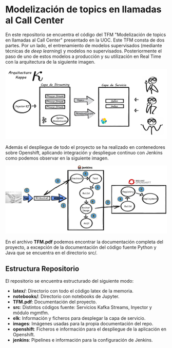 # Modelización de topics en llamadas al Call Center
En este repositorio se encuentra el código del TFM "Modelización de topics en llamadas al Call Center" presentado en la UOC. Este TFM consta de dos partes. Por un lado, el entrenamiento de modelos supervisados (mediante técnicas de *deep learning*) y modelos no supervisados. Posteriormente el paso de uno de estos modelos a producción y su utilización en Real Time con la arquitectura de la siguiente imagen.

![Arquitectura kappa](images/kappa_v1.png "Arquitectura Kappa")



Además el despliegue de todo el proyecto se ha realizado en contenedores sobre Openshift, aplicando integración y despliegue continuo con Jenkins como podemos observar en la siguiente imagen. 


![CICD](images/cicd_v1.png "CICD")


En el archivo **TFM.pdf** podemos encontrar la documentación completa del proyecto, a excepción de la documentación del código fuente Python y Java que se encuentra en el directorio src/.



## Estructura Repositorio

El repositorio se encuentra estructurado del siguiente modo: 

- **latex/**:  Directorio con todo el código latex de la memoria. 
- **notebooks/**: Directorio con notebooks de Jupyter.
- **TFM.pdf**: Documentación del proyecto.
- **src**: Distintos códigos fuente: Servicios Kafka Streams, Inyector y módulo mgmtfm.
- **elk**: Información y ficheros para desplegar la capa de servicio.
- **images**: Imágenes usadas para la propia documentación del repo.
- **openshift**: Ficheros e información para el despliegue de la aplicación en Openshift.
- **jenkins**: Pipelines e información para la configuración de Jenkins.
